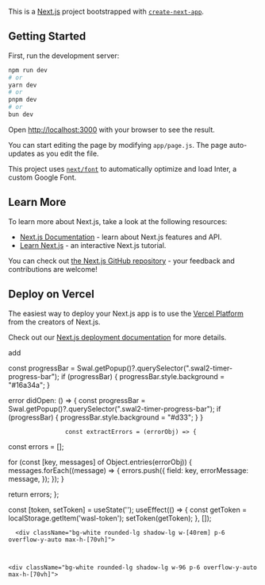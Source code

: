 This is a [Next.js](https://nextjs.org/) project bootstrapped with [`create-next-app`](https://github.com/vercel/next.js/tree/canary/packages/create-next-app).

## Getting Started

First, run the development server:

```bash
npm run dev
# or
yarn dev
# or
pnpm dev
# or
bun dev
```

Open [http://localhost:3000](http://localhost:3000) with your browser to see the result.

You can start editing the page by modifying `app/page.js`. The page auto-updates as you edit the file.

This project uses [`next/font`](https://nextjs.org/docs/basic-features/font-optimization) to automatically optimize and load Inter, a custom Google Font.

## Learn More

To learn more about Next.js, take a look at the following resources:

- [Next.js Documentation](https://nextjs.org/docs) - learn about Next.js features and API.
- [Learn Next.js](https://nextjs.org/learn) - an interactive Next.js tutorial.

You can check out [the Next.js GitHub repository](https://github.com/vercel/next.js/) - your feedback and contributions are welcome!

## Deploy on Vercel

The easiest way to deploy your Next.js app is to use the [Vercel Platform](https://vercel.com/new?utm_medium=default-template&filter=next.js&utm_source=create-next-app&utm_campaign=create-next-app-readme) from the creators of Next.js.

Check out our [Next.js deployment documentation](https://nextjs.org/docs/deployment) for more details.




add

const progressBar = Swal.getPopup()?.querySelector(".swal2-timer-progress-bar");
                    if (progressBar) {
                        progressBar.style.background = "#16a34a";
                    }



error
                    didOpen: () => {
                        const progressBar = Swal.getPopup()?.querySelector(".swal2-timer-progress-bar");
                        if (progressBar) {
                            progressBar.style.background = "#d33";
                        }
                    }


                    const extractErrors = (errorObj) => {
  const errors = [];

  for (const [key, messages] of Object.entries(errorObj)) {
    messages.forEach((message) => {
      errors.push({
        field: key,
        errorMessage: message,
      });
    });
  }

  return errors;
};


   const [token, setToken] = useState('');
    useEffect(() => {
        const getToken = localStorage.getItem('wasl-token');
        setToken(getToken);
    }, []);




      <div className="bg-white rounded-lg shadow-lg w-[40rem] p-6 overflow-y-auto max-h-[70vh]">



    <div className="bg-white rounded-lg shadow-lg w-96 p-6 overflow-y-auto max-h-[70vh]">
